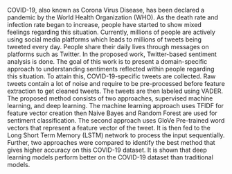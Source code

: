 COVID-19, also known as Corona Virus Disease, has been declared a pandemic by the World Health Organization (WHO). As the death rate and infection rate began to increase, people have started to show mixed feelings regarding this situation. Currently, millions of
people are actively using social media platforms which leads to millions of tweets being tweeted
every day. People share their daily lives through messages on platforms such as Twitter. In the
proposed work, Twitter-based sentiment analysis is done. The goal of this work is to present
a domain-specific approach to understanding sentiments reflected within people regarding this
situation. To attain this, COVID-19-specific tweets are collected. Raw tweets contain a lot
of noise and require to be pre-processed before feature extraction to get cleaned tweets. The
tweets are then labeled using VADER. The proposed method consists of two approaches, supervised machine learning, and deep learning. The machine learning approach uses TFIDF for feature vector creation then Naive Bayes and Random Forest are used for sentiment
classification. The second approach uses GloVe Pre-trained word vectors that represent a
feature vector of the tweet. It is then fed to the Long Short Term Memory (LSTM) network
to process the input sequentially. Further, two approaches were compared to identify the
best method that gives higher accuracy on this COVID-19 dataset. It is shown that deep
learning models perform better on the COVID-19 dataset than traditional models.
